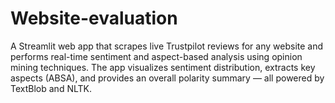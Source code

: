 # Website-evaluation
A Streamlit web app that scrapes live Trustpilot reviews for any website and performs real-time sentiment and aspect-based analysis using opinion mining techniques. The app visualizes sentiment distribution, extracts key aspects (ABSA), and provides an overall polarity summary — all powered by TextBlob and NLTK.
